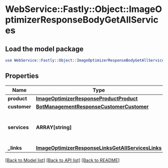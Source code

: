 # WebService::Fastly::Object::ImageOptimizerResponseBodyGetAllServices

## Load the model package
```perl
use WebService::Fastly::Object::ImageOptimizerResponseBodyGetAllServices;
```

## Properties
Name | Type | Description | Notes
------------ | ------------- | ------------- | -------------
**product** | [**ImageOptimizerResponseProductProduct**](ImageOptimizerResponseProductProduct.md) |  | [optional] 
**customer** | [**BotManagementResponseCustomerCustomer**](BotManagementResponseCustomerCustomer.md) |  | [optional] 
**services** | **ARRAY[string]** | A list of services with Image Optimizer enabled. | [optional] 
**_links** | [**ImageOptimizerResponseLinksGetAllServicesLinks**](ImageOptimizerResponseLinksGetAllServicesLinks.md) |  | [optional] 

[[Back to Model list]](../README.md#documentation-for-models) [[Back to API list]](../README.md#documentation-for-api-endpoints) [[Back to README]](../README.md)


